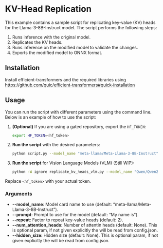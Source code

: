 # KV-Head Replication

This example contains a sample script for replicating key-value (KV) heads for the Llama-3-8B-Instruct model. The script performs the following steps:
1. Runs inference with the original model.
2. Replicates the KV heads.
3. Runs inference on the modified model to validate the changes.
4. Exports the modified model to ONNX format.


## Installation

Install efficient-transformers and the required libraries using https://github.com/quic/efficient-transformers#quick-installation


## Usage
You can run the script with different parameters using the command line. Below is an example of how to use the script:

1. **(Optional)** If you are using a gated repository, export the `HF_TOKEN`:
    ```sh
    export HF_TOKEN=<hf_token>
    ```

2. **Run the script** with the desired parameters:
    ```sh
    python script.py --model_name "meta-llama/Meta-Llama-3-8B-Instruct" --prompt "Hello, world!" --repeat 3
    ```

3. **Run the script** for Vision Language Models (VLM) (Still WIP):
    ```sh
    python -W ignore replicate_kv_heads_vlm.py --model_name "Qwen/Qwen2.5-VL-32B-Instruct" --prompt "Hello, world" --repeat 5
    ```

Replace `<hf_token>` with your actual token.

### Arguments
- **--model_name**: Model card name to use (default: “meta-llama/Meta-Llama-3-8B-Instruct”).
- **--prompt**: Prompt to use for the model (default: “My name is”).
- **--repeat**: Factor to repeat key-value heads (default: 2).
- **--num_attention_heads**: Number of attentin heads (default: None). This is optional param, if not given explicitly the will be read from config.json.
- **--hidden_size**: Hidden size (default: None). This is optional param, if not given explicitly the will be read from config.json.